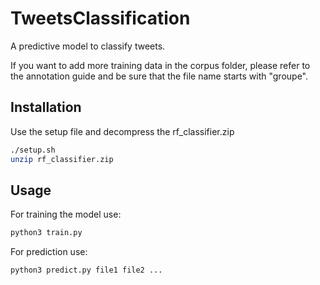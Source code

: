 # TweetsClassification

A predictive model to classify tweets.

If you want to add more training data in the corpus folder, please refer to the annotation guide and be sure that the file name starts with "groupe".

## Installation

Use the setup file and decompress the rf_classifier.zip

```bash
./setup.sh
unzip rf_classifier.zip
```

## Usage

For training the model use:

```python
python3 train.py
```

For prediction use:

```python
python3 predict.py file1 file2 ...
```
